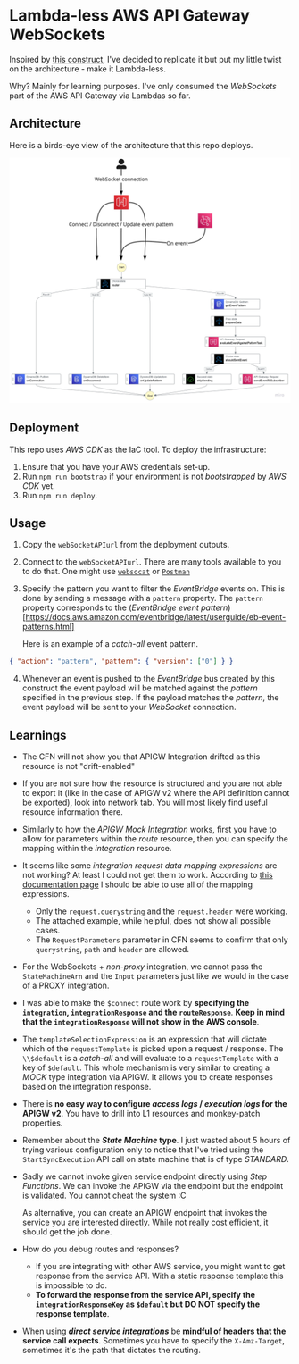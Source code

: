 # Lambda-less AWS API Gateway WebSockets

Inspired by [this construct](https://github.com/boyney123/cdk-eventbridge-socket), I've decided to replicate it but put my little twist on the architecture - make it Lambda-less.

Why? Mainly for learning purposes. I've only consumed the _WebSockets_ part of the AWS API Gateway via Lambdas so far.

## Architecture

Here is a birds-eye view of the architecture that this repo deploys.

![architecture](./img/architecture.jpeg)

## Deployment

This repo uses _AWS CDK_ as the IaC tool. To deploy the infrastructure:

1. Ensure that you have your AWS credentials set-up.
2. Run `npm run bootstrap` if your environment is not _bootstrapped_ by _AWS CDK_ yet.
3. Run `npm run deploy`.

## Usage

1. Copy the `webSocketAPIurl` from the deployment outputs.
2. Connect to the `webSocketAPIurl`. There are many tools available to you to do that. One might use [`websocat`](https://github.com/vi/websocat) or [`Postman`](https://learning.postman.com/docs/sending-requests/supported-api-frameworks/websocket/)
3. Specify the pattern you want to filter the _EventBridge_ events on. This is done by sending a message with a `pattern` property.
   The `pattern` property corresponds to the (_EventBridge event pattern_)[https://docs.aws.amazon.com/eventbridge/latest/userguide/eb-event-patterns.html]

   Here is an example of a _catch-all_ event pattern.

```json
{ "action": "pattern", "pattern": { "version": ["0"] } }
```

4. Whenever an event is pushed to the _EventBridge_ bus created by this construct the event payload will be matched against the _pattern_ specified in the previous step. If the payload matches the _pattern_, the event payload will be sent to your _WebSocket_ connection.

## Learnings

- The CFN will not show you that APIGW Integration drifted as this resource is not "drift-enabled"

- If you are not sure how the resource is structured and you are not able to export it (like in the case of APIGW v2 where the API definition cannot be exported), look into network tab. You will most likely find useful resource information there.

- Similarly to how the _APIGW Mock Integration_ works, first you have to allow for parameters within the _route_ resource,
  then you can specify the mapping within the _integration_ resource.

- It seems like some _integration request data mapping expressions_ are not working? At least I could not get them to work.
  According to [this documentation page](https://docs.aws.amazon.com/apigateway/latest/developerguide/websocket-api-data-mapping.html) I should be able to use all of the mapping expressions.

  - Only the `request.querystring` and the `request.header` were working.
  - The attached example, while helpful, does not show all possible cases.
  - The `RequestParameters` parameter in CFN seems to confirm that only `querystring`, `path` and `header` are allowed.

- For the WebSockets + _non-proxy_ integration, we cannot pass the `StateMachineArn` and the `Input` parameters just like we would in the case of
  a PROXY integration.

- I was able to make the `$connect` route work by **specifying the `integration`, `integrationResponse` and the `routeResponse`**.
  **Keep in mind that the `integrationResponse` will not show in the AWS console**.

- The `templateSelectionExpression` is an expression that will dictate which of the `requestTemplate` is picked upon a request / response.
  The `\\$default` is a _catch-all_ and will evaluate to a `requestTemplate` with a key of `$default`.
  This whole mechanism is very similar to creating a _MOCK_ type integration via APIGW. It allows you to create responses based on the integration response.

- There is **no easy way to configure _access logs_ / _execution logs_ for the APIGW v2**. You have to drill into L1 resources and monkey-patch properties.

- Remember about the **_State Machine_ type**. I just wasted about 5 hours of trying various configuration only to notice that I've tried using the
  `StartSyncExecution` API call on state machine that is of type _STANDARD_.

- Sadly we cannot invoke given service endpoint directly using _Step Functions_.
  We can invoke the APIGW via the endpoint but the endpoint is validated. You cannot cheat the system :C

  As alternative, you can create an APIGW endpoint that invokes the service you are interested directly.
  While not really cost efficient, it should get the job done.

- How do you debug routes and responses?

  - If you are integrating with other AWS service, you might want to get response from the service API. With a static response template this is impossible to do.
  - **To forward the response from the service API, specify the `integrationResponseKey` as `$default` but DO NOT specify the response template**.

- When using **_direct service integrations_** be **mindful of headers that the service call expects**.
  Sometimes you have to specify the `X-Amz-Target`, sometimes it's the path that dictates the routing.
